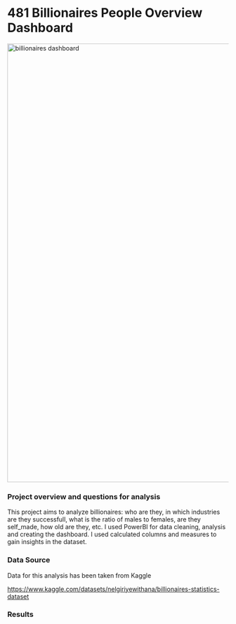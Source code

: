# 481 Billionaires People Overview Dashboard

<img 
   src="https://github.com/user-attachments/assets/1eb55af6-abb7-4cd6-a3d1-9a9b16e8aaea"
   alt="billionaires dashboard" 
   width="1000" 
   height="auto">

   
### Project overview and questions for analysis
This project aims to analyze billionaires: who are they, in which industries are they successfull, what is the ratio of males to females, are they self_made, how old are they, etc.
I used PowerBI for data cleaning, analysis and creating the dashboard. I used calculated columns and measures to gain insights in the dataset.

### Data Source

Data for this analysis has been taken from Kaggle 

https://www.kaggle.com/datasets/nelgiriyewithana/billionaires-statistics-dataset


### Results

